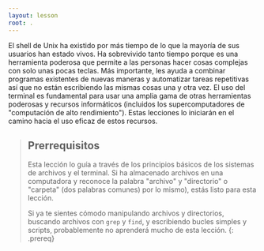 ```yaml
---
layout: lesson
root: .
---
```


El shell de Unix ha existido por más tiempo de lo que la mayoría de sus usuarios han estado vivos.
Ha sobrevivido tanto tiempo porque es una herramienta poderosa
que permite a las personas hacer cosas complejas con solo unas pocas teclas.
Más importante,
les ayuda a combinar programas existentes de nuevas maneras
y automatizar tareas repetitivas
así que no están escribiendo las mismas cosas una y otra vez.
El uso del terminal es fundamental para usar una amplia gama de otras herramientas poderosas
y recursos informáticos (incluidos los supercomputadores de "computación de alto rendimiento").
Estas lecciones lo iniciarán en el camino hacia el uso eficaz de estos recursos.

> ## Prerrequisitos
>
> Esta lección lo guía a través de los principios básicos de los sistemas de archivos y
> el terminal. Si ha almacenado archivos en una computadora y reconoce
> la palabra "archivo" y "directorio" o "carpeta" (dos palabras comunes)
> por lo mismo), estás listo para esta lección.
>
> Si ya te sientes cómodo manipulando archivos y directorios,
> buscando archivos con `grep` y `find`, y escribiendo bucles simples
> y scripts, probablemente no aprenderá mucho de esta lección.
{: .prereq}
